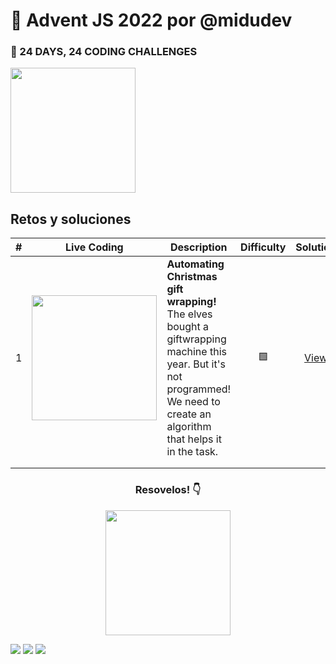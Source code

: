 # 🎄 Advent JS 2022 por @midudev

<div align="left">
    <h3>🎁 24 DAYS, 24 CODING CHALLENGES</h3>
    <img width="200" src="https://i.imgur.com/cA63wKc.png">
</div>

## Retos y soluciones

| # | Live Coding                                               | Description                                                                                                                                                                                       | Difficulty | Solution |
|---|-----------------------------------------------------------|-----------------------------------------------------------------------------------------------------------------------------------------------------------------------------------------|:------------:|:----------:|
| 1 | <img src="https://i.imgur.com/acpQnx0.png" width="200" /> | <b>Automating Christmas gift wrapping!</b> <br /> The elves bought a giftwrapping machine this year. But it's not programmed! We need to create an algorithm that helps it in the task. |    🟩    | [View](./challenges/reto01.md) |
|   |                                                           |                                                                                                                                                                                         |            |          |
|   |                                                           |                                                                                                                                                                                         |            |          |


<div align="center">
    <h3>Resovelos! 👇 </h3>
    <a target="_blank" href="https://adventjs.dev">
      <img src="https://i.imgur.com/T88xjI1.png" width="200">
    </a>
</div>

[![](https://img.shields.io/badge/-%40midudev-1DA1F2?style=flat-square&logo=twitter&logoColor=white)](https://twitter.com/midudev)
[![](https://img.shields.io/badge/-%40midudev-9146FF?style=flat-square&logo=twitch&logoColor=white)](https://www.twitch.tv/midudev)
[![](https://img.shields.io/badge/-%40midudev-ff0000?style=flat-square&logo=youtube&logoColor=white)](https://www.youtube.com/midudev)
